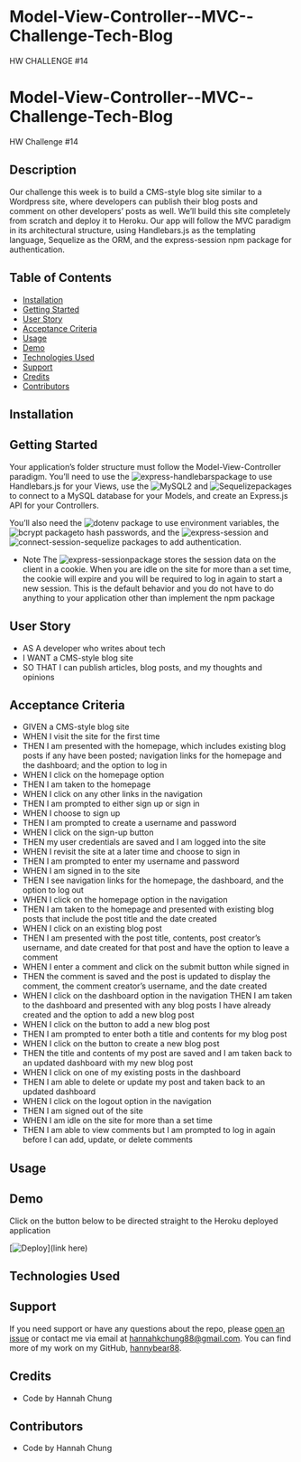# Model-View-Controller--MVC--Challenge-Tech-Blog
HW CHALLENGE #14


# Model-View-Controller--MVC--Challenge-Tech-Blog
HW Challenge #14



## Description
Our challenge this week is to build a CMS-style blog site similar to a Wordpress site, where developers can publish their blog posts and comment on other developers’ posts as well. We’ll build this site completely from scratch and deploy it to Heroku. Our app will follow the MVC paradigm in its architectural structure, using Handlebars.js as the templating language, Sequelize as the ORM, and the express-session npm package for authentication.

## Table of Contents
* [Installation](#installation)
* [Getting Started](#Getting-Started)
* [User Story](#User-Story)
* [Acceptance Criteria](#Acceptance-Criteria)
* [Usage](#Usage)
* [Demo](#Demo)
* [Technologies Used](#Technologies-Used)
* [Support](#Support)
* [Credits](#Credits)
* [Contributors](#Contributors)


## Installation

## Getting Started 
Your application’s folder structure must follow the Model-View-Controller paradigm. You’ll need to use the ![express-handlebars](https://www.npmjs.com/package/express-handlebars)package to use Handlebars.js for your Views, use the ![MySQL2](https://www.npmjs.com/package/mysql2) and ![Sequelize](https://www.npmjs.com/package/sequelize)packages to connect to a MySQL database for your Models, and create an Express.js API for your Controllers.

You’ll also need the ![dotenv package](https://www.npmjs.com/package/dotenv) to use environment variables, the ![bcrypt package](https://www.npmjs.com/package/bcrypt)to hash passwords, and the ![express-session](https://www.npmjs.com/package/express-session) and ![connect-session-sequelize](https://www.npmjs.com/package/connect-session-sequelize) packages to add authentication.

- Note
The ![express-session](https://www.npmjs.com/package/express-session)package stores the session data on the client in a cookie. When you are idle on the site for more than a set time, the cookie will expire and you will be required to log in again to start a new session. This is the default behavior and you do not have to do anything to your application other than implement the npm package

## User Story
- AS A developer who writes about tech
- I WANT a CMS-style blog site
- SO THAT I can publish articles, blog posts, and my thoughts and opinions

## Acceptance Criteria
- GIVEN a CMS-style blog site
- WHEN I visit the site for the first time
- THEN I am presented with the homepage, which includes existing blog posts if any have been posted; navigation links for the homepage and the dashboard; and the option to log in
- WHEN I click on the homepage option
- THEN I am taken to the homepage
- WHEN I click on any other links in the navigation
- THEN I am prompted to either sign up or sign in
- WHEN I choose to sign up
- THEN I am prompted to create a username and password
- WHEN I click on the sign-up button
- THEN my user credentials are saved and I am logged into the site
- WHEN I revisit the site at a later time and choose to sign in
- THEN I am prompted to enter my username and password
- WHEN I am signed in to the site
- THEN I see navigation links for the homepage, the dashboard, and the option to log out
- WHEN I click on the homepage option in the navigation
- THEN I am taken to the homepage and presented with existing blog posts that include the post title and the date created
- WHEN I click on an existing blog post
- THEN I am presented with the post title, contents, post creator’s username, and date created for that post and have the option to leave a comment
- WHEN I enter a comment and click on the submit button while signed in
- THEN the comment is saved and the post is updated to display the comment, the comment creator’s username, and the date created
- WHEN I click on the dashboard option in the navigation
THEN I am taken to the dashboard and presented with any blog posts I have already created and the option to add a new blog post
- WHEN I click on the button to add a new blog post
- THEN I am prompted to enter both a title and contents for my blog post
- WHEN I click on the button to create a new blog post
- THEN the title and contents of my post are saved and I am taken back to an updated dashboard with my new blog post
- WHEN I click on one of my existing posts in the dashboard
- THEN I am able to delete or update my post and taken back to an updated dashboard
- WHEN I click on the logout option in the navigation
- THEN I am signed out of the site
- WHEN I am idle on the site for more than a set time
- THEN I am able to view comments but I am prompted to log in again before I can add, update, or delete comments

## Usage

## Demo

Click on the button below to be directed straight to the Heroku deployed application

[![Deploy](https://www.herokucdn.com/deploy/button.svg)](link here)

## Technologies Used

## Support
If you need support or have any questions about the repo, please [open an issue](https://github.com/hannybear88/Node.js-Challenge-Professional-README-Generator/issues) or contact me via email at hannahkchung88@gmail.com. You can find more of my work on my GitHub, [hannybear88](https://github.com/hannybear88/).

## Credits
- Code by Hannah Chung

## Contributors
- Code by Hannah Chung